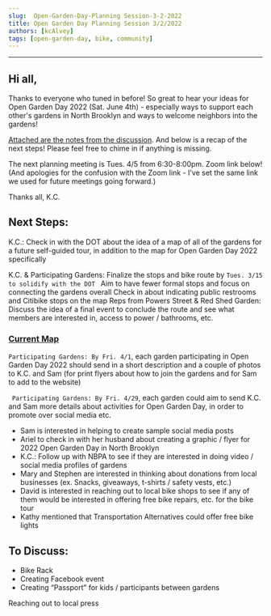 ```yaml
---
slug:  Open-Garden-Day-Planning Session-3-2-2022 
title: Open Garden Day Planning Session 3/2/2022
authors: [kcAlvey]
tags: [open-garden-day, bike, community]
---
```

---

## Hi all,

Thanks to everyone who tuned in before! So great to hear your ideas for Open Garden Day 2022 (Sat. June 4th) - especially ways to support each other's gardens in North Brooklyn and ways to welcome neighbors into the gardens! 

[Attached are the notes from the discussion](/blog/notes-3-2-2022). And below is a recap of the next steps! Please feel free to chime in if anything is missing.

The next planning meeting is Tues. 4/5 from 6:30-8:00pm. Zoom link below! (And apologies for the confusion with the Zoom link - I've set the same link we used for future meetings going forward.)

Thanks all,
K.C.

## Next Steps:
K.C.: Check in with the DOT about the idea of a map of all of the gardens for a future self-guided tour, in addition to the map for Open Garden Day 2022 specifically

K.C. & Participating Gardens: Finalize the stops and bike route by <code>Tues. 3/15 to solidify with the DOT </code>
Aim to have fewer formal stops and focus on connecting the gardens overall
Check in about indicating public restrooms and Citibike stops on the map
Reps from Powers Street & Red Shed Garden: Discuss the idea of a final event to conclude the route and see what members are interested in, access to power / bathrooms, etc.
### [Current Map](https://www.google.com/maps/d/u/0/viewer?mid=17nYSWAgDGQOHC7chBfvalj1UAhuKJMlj&ll=40.714820807846145%2C-73.9447343518674&z=15)


<code>Participating Gardens: By Fri. 4/1</code>, each garden participating in Open Garden Day 2022 should send in a short description and a couple of photos to K.C. and Sam (for print flyers about how to join the gardens and for Sam to add to the website)

<code> Participating Gardens: By Fri. 4/29</code>, each garden could aim to send K.C. and Sam more details about activities for Open Garden Day, in order to promote over social media etc.

* Sam is interested in helping to create sample social media posts
* Ariel to check in with her husband about creating a graphic / flyer for 2022 Open Garden Day in North Brooklyn
* K.C.: Follow up with NBPA to see if they are interested in doing video / social media profiles of gardens
* Mary and Stephen are interested in thinking about donations from local businesses (ex. Snacks, giveaways, t-shirts / safety vests, etc.)
* David is interested in reaching out to local bike shops to see if any of them would be interested in offering free bike repairs, etc. for the bike tour
* Kathy mentioned that Transportation Alternatives could offer free bike lights

## To Discuss:
* Bike Rack
* Creating Facebook event
* Creating “Passport” for kids / participants between gardens

Reaching out to local press

